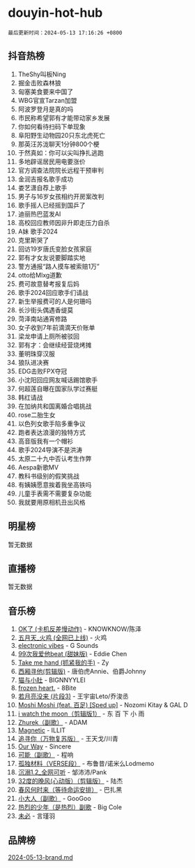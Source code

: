 # douyin-hot-hub

`最后更新时间：2024-05-13 17:16:26 +0800`

## 抖音热榜

1. TheShy叫板Ning
1. 掘金击败森林狼
1. 匈塞美食要来中国了
1. WBG官宣Tarzan加盟
1. 阿波罗登月是真的吗
1. 市民称希望郭有才能带动家乡发展
1. 你如何看待扫码下单现象
1. 阜阳野生动物园20只东北虎死亡
1. 那英汪苏泷聊天1分钟800个梗
1. 于然真如：你可以尖叫挣扎逃跑
1. 多地辟谣居民用电要涨价
1. 官方调查法院院长远程干预审判
1. 金润吉报名歌手成功
1. 娄艺潇自荐上歌手
1. 男子与16岁女孩相约开房案改判
1. 歌手摇人已经摇到国乒了
1. 迪丽热巴蓝发AI
1. 高校回应教师因非升即走压力自杀
1. A妹 歌手2024
1. 克里斯哭了
1. 回访19岁唐氏变脸女孩家庭
1. 郭有才女友说要脚踏实地
1. 警方通报“路人摸车被索赔1万”
1. otto给Mlxg道歉
1. 费可故意替考报复后妈
1. 歌手2024回应歌手们请战
1. 新生举报费可的人是何珊吗
1. 长沙街头偶遇香缇莫
1. 菏泽南站通宵修路
1. 女子收到7年前滴滴天价账单
1. 梁龙申请上厕所被驳回
1. 郭有才：会继续经营烧烤摊
1. 董明珠穿汉服
1. 狼队进决赛
1. EDG击败FPX夺冠
1. 小沈阳回应网友喊话踢馆歌手
1. 何超莲自曝在国家队学过赛艇
1. 韩红请战
1. 在加纳共和国离婚合唱挑战
1. rose二胎生女
1. 以色列女歌手陷多重争议
1. 跑者表达浪漫的独特方式
1. 高音版我有一个帽衫
1. 歌手2024导演不是洪涛
1. 太原二十九中否认考生作弊
1. Aespa新歌MV
1. 教科书级别的假笑挑战
1. 有姨姨愿意挨着我坐高铁吗
1. 儿童手表需不需要复杂功能
1. 我就要用原相机丑出风格

## 明星榜

暂无数据

## 直播榜

暂无数据

## 音乐榜

1. [OK了 (卡机反差慢动作)](https://sf5-hl-cdn-tos.douyinstatic.com/obj/tos-cn-ve-2774/osXWgLGizaDPmw9B0CIggvCFeIAAebk1YMe8jD) - KNOWKNOW/陈泽
1. [五月天_火鸡 (全网已上线)](https://sf5-hl-cdn-tos.douyinstatic.com/obj/tos-cn-ve-2774/oEtOMSQZstjlJ4nfBEgeqN29IbWjkmDBrFtF2C) - 火鸡
1. [electronic vibes](https://sf3-cdn-tos.douyinstatic.com/obj/tos-cn-ve-2774/oMIpXkYtpBe14gZjOFMCLfhBv1zjK1O3Ztar9Q) - G Sounds
1. [99次我爱他beat (甜妹版)](https://sf27-cdn-tos.douyinstatic.com/obj/tos-cn-ve-2774/ocBPCLaDWFQr2tJdQmEDjGfSYIjegYYPBQZykZ) - Eddie Chen
1. [Take me hand (抓紧我的手)](https://sf5-hl-cdn-tos.douyinstatic.com/obj/tos-cn-ve-2774/os8GB2fDQQmJZTmtomg0gHX5fBACiEgcFgEKYg) - Zy
1. [西厢寻他(剪辑版)](https://sf5-hl-cdn-tos.douyinstatic.com/obj/tos-cn-ve-2774/oUsAVfAQKlRNxEv5qxvIB8o5qmIWUcXbzJKJhw) - 唐伯虎Annie、伯爵Johnny
1. [猫与小肚](https://sf3-cdn-tos.douyinstatic.com/obj/tos-cn-ve-2774/osZeoClMECgK8DYl6VebABgbchEtPYQjZEnRtd) - BIGNNYYLEI
1. [frozen heart.](https://sf5-hl-cdn-tos.douyinstatic.com/obj/tos-cn-ve-2774/oIIWJfyjIACZA9zQMtnJ6hQQhFC4vhCupoRBsO) - 8Bite
1. [若月亮没来 (片段3)](https://sf5-hl-cdn-tos.douyinstatic.com/obj/tos-cn-ve-2774/okfyEUsGW1B1ovJi5JiN9IjvAT2lMwA054GoEB) - 王宇宙Leto/乔浚丞
1. [Moshi Moshi (feat. 百足) [Sped up]](https://sf3-cdn-tos.douyinstatic.com/obj/tos-cn-ve-2774/ocCPFQcXJLeroaIdQLIGAoeeYM3OAUYGDguHXz) - Nozomi Kitay & GAL D
1. [i watch the moon（剪辑版1）](https://sf6-cdn-tos.douyinstatic.com/obj/tos-cn-ve-2774/o0I9mSChzHZANMJIEBfkCQzzg6N5WAcVtqft9P) - 东 百 下 小 雨
1. [Zhurek（副歌）](https://sf3-cdn-tos.douyinstatic.com/obj/tos-cn-ve-2774/ooQm8FBZQDlf0btEYgVpCcSCQfrdJGBEKZYBGS) - ADAM
1. [Magnetic](https://sf5-hl-cdn-tos.douyinstatic.com/obj/tos-cn-ve-2774/oAQCYdBNZfLACGDmVFAsfAtpy32tqErgQ3XgBN) - ILLIT
1. [追寻你（万物复苏版）](https://sf5-hl-cdn-tos.douyinstatic.com/obj/tos-cn-ve-2774/oYeAZJsbjIDit9APmBg8u6uDUQnHmoCf3gbo74) - 王天戈/川青
1. [Our Way](https://sf5-hl-cdn-tos.douyinstatic.com/obj/tos-cn-ve-2774/o8tPEkQgQNCe0DPeFwZzYrbqLlnzBBrYidWkEZ) - Sincere
1. [可能（副歌）](https://sf5-hl-cdn-tos.douyinstatic.com/obj/tos-cn-ve-2774/cde1731888894259b333569393c2fb51) - 程响
1. [孤独材料（VERSE段）](https://sf5-hl-cdn-tos.douyinstatic.com/obj/tos-cn-ve-2774/ocX7glDNHYlwFeYrGQfBZoThtvPWy8tCCEBGKQ) - 布鲁昔/诺米么Lodmemo
1. [沉溺1.2_全网可听](https://sf5-hl-cdn-tos.douyinstatic.com/obj/tos-cn-ve-2774/ok2QoiBqsWAX9McZmWiI9gAB0EzwD4Xj6yfmtH) - 邹沛沛/Pank
1. [32度的晚风(心动版）（剪辑版）](https://sf5-hl-cdn-tos.douyinstatic.com/obj/tos-cn-ve-2774/owNyabsyWdzUulxhoJfK8IBXgp0UMQAHpvGh2B) - 陆杰
1. [春风何时来（等待命运安排）](https://sf5-hl-cdn-tos.douyinstatic.com/obj/tos-cn-ve-2774/oICBNbD3gelMfB4WgiD1KI2jQtXZE2FgHLwtsl) - 巴扎黑
1. [小大人（副歌）](https://sf27-cdn-tos.douyinstatic.com/obj/tos-cn-ve-2774/oIhaDwehWhLFsVIG7QIICLLazDNGJAGg5geeb4) - GooGoo
1. [热烈的少年（是热烈）副歌](https://sf5-hl-cdn-tos.douyinstatic.com/obj/tos-cn-ve-2774/owVNI0CLDAUMtSz6TEYvfFBFL4UDFFhLfgK8fa) - Big Cole
1. [未必](https://sf3-cdn-tos.douyinstatic.com/obj/tos-cn-ve-2774/ogntQMFnKQDZUgTCYuJgfLEtleYZZFxBQqhhFB) - 言瑾羽

## 品牌榜

[2024-05-13-brand.md](2024-05-13-brand.md)
